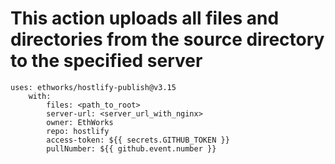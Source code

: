 # This action uploads all files and directories from the source directory to the specified server

    uses: ethworks/hostlify-publish@v3.15
        with:
            files: <path_to_root>
            server-url: <server_url_with_nginx>
            owner: EthWorks
            repo: hostlify
            access-token: ${{ secrets.GITHUB_TOKEN }}
            pullNumber: ${{ github.event.number }}
